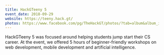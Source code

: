```yaml
---
title: HackGTeeny 5
event_date: 2018-09-29
website: https://teeny.hack.gt/
photos: https://www.facebook.com/pg/TheHackGT/photos/?tab=album&album_id=1595671387199368
---
```


HackGTeeny 5 was focused around helping students jump start their CS career. At the event, we offered 5 hours of beginner-friendly workshops on web development, mobile development and artificial intelligence. 